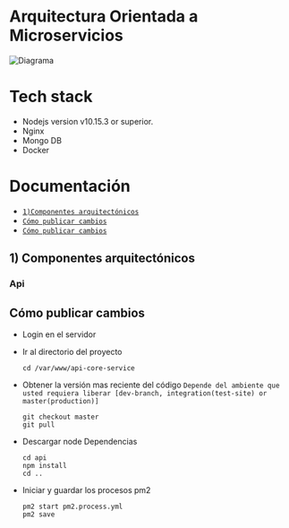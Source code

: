 # Arquitectura Orientada a Microservicios
![Diagrama](https://trello-attachments.s3.amazonaws.com/5a05e8a301acd90fa4e882b3/5a2041ef4f29452f2d4cff82/4312d0a5af8e7f98a942764143992df6/Diagrama-Arquitectura_v2.png)

# Tech stack 

-   Nodejs version v10.15.3 or superior.
-   Nginx 
-   Mongo DB
-   Docker

# Documentación 
- [`1)Componentes arquitectónicos`](https://github.com/respeletaDev/boilertemplae/blob/master/README.md#c%C3%B3mo-publicar-cambios)
- [`Cómo publicar cambios`](https://github.com/respeletaDev/boilertemplae/blob/master/README.md#c%C3%B3mo-publicar-cambios)
- [`Cómo publicar cambios`](https://github.com/respeletaDev/boilertemplae/blob/master/README.md#c%C3%B3mo-publicar-cambios)

## 1) Componentes arquitectónicos

### Api

## Cómo publicar cambios

- Login en el servidor

- Ir al directorio del proyecto
    
      cd /var/www/api-core-service

- Obtener la versión mas reciente del código  `Depende del ambiente que usted requiera liberar [dev-branch, integration(test-site) or master(production)]`

      git checkout master
      git pull

- Descargar node Dependencias

      cd api
      npm install
      cd ..

- Iniciar y guardar los procesos pm2 

      pm2 start pm2.process.yml      
      pm2 save
      




